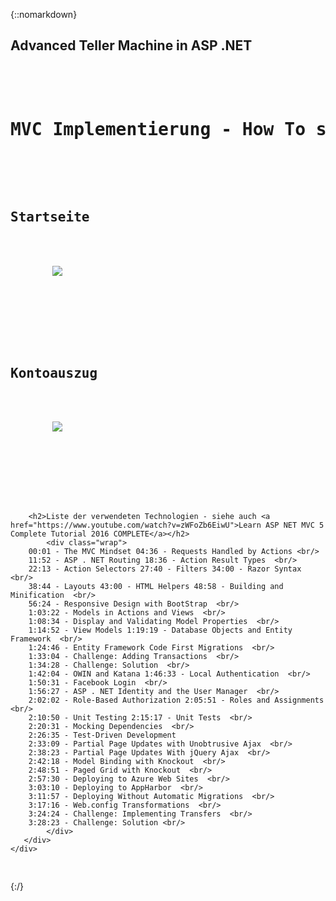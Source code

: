 {::nomarkdown}
<h2>Advanced Teller Machine in ASP .NET</h2>
<pre>
    <div class="container">
            <h1>MVC Implementierung - How To siehe <a href="https://www.youtube.com/watch?v=zWFoZb6EiwU">Learn ASP NET MVC 5 Complete Tutorial 2016 COMPLETE</a></h1>
	    <div class="block two first">
            <h2>Startseite</h2>
            <div class="wrap">
  	    <img src="https://github.com/MaxReinerFullStack/AutomatedTellerMachine/Ressources/Startseite.png" style="max-width:100%;">
	    </div>
    </div>
		<div class="block two first">
            <h2>Kontoauszug</h2>
            <div class="wrap">
  	    <img src="https://github.com/MaxReinerFullStack/AutomatedTellerMachine/Ressources/Checking Account Statement.png" style="max-width:100%;">
            </div>
          </div>
	    <div class="block two first">

	    <h2>Liste der verwendeten Technologien - siehe auch <a href="https://www.youtube.com/watch?v=zWFoZb6EiwU">Learn ASP NET MVC 5 Complete Tutorial 2016 COMPLETE</a></h2>
            <div class="wrap">
  	   	00:01 - The MVC Mindset 04:36 - Requests Handled by Actions <br/>
		11:52 - ASP . NET Routing 18:36 - Action Result Types  <br/>
		22:13 - Action Selectors 27:40 - Filters 34:00 - Razor Syntax  <br/>
		38:44 - Layouts 43:00 - HTML Helpers 48:58 - Building and Minification  <br/>
		56:24 - Responsive Design with BootStrap  <br/>
		1:03:22 - Models in Actions and Views  <br/>
		1:08:34 - Display and Validating Model Properties  <br/>
		1:14:52 - View Models 1:19:19 - Database Objects and Entity Framework  <br/>
		1:24:46 - Entity Framework Code First Migrations  <br/>
		1:33:04 - Challenge: Adding Transactions  <br/>
		1:34:28 - Challenge: Solution  <br/>
		1:42:04 - OWIN and Katana 1:46:33 - Local Authentication  <br/>
		1:50:31 - Facebook Login  <br/>
		1:56:27 - ASP . NET Identity and the User Manager  <br/>
		2:02:02 - Role-Based Authorization 2:05:51 - Roles and Assignments  <br/>
		2:10:50 - Unit Testing 2:15:17 - Unit Tests  <br/>
		2:20:31 - Mocking Dependencies  <br/>
		2:26:35 - Test-Driven Development
		2:33:09 - Partial Page Updates with Unobtrusive Ajax  <br/>
		2:38:23 - Partial Page Updates With jQuery Ajax  <br/>
		2:42:18 - Model Binding with Knockout  <br/>
		2:48:51 - Paged Grid with Knockout  <br/>
		2:57:30 - Deploying to Azure Web Sites  <br/>
		3:03:10 - Deploying to AppHarbor  <br/>
		3:11:57 - Deploying Without Automatic Migrations  <br/>
		3:17:16 - Web.config Transformations  <br/>
		3:24:24 - Challenge: Implementing Transfers  <br/>
		3:28:23 - Challenge: Solution <br/>
            </div>
	   </div>
    </div>
</pre>
{:/}
